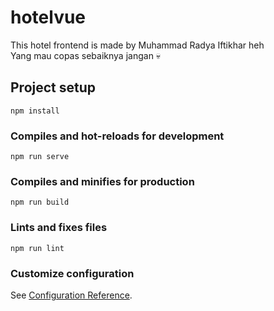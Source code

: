 # hotelvue
This hotel frontend is made by Muhammad Radya Iftikhar heh <br>
Yang mau copas sebaiknya jangan 💀
## Project setup
```
npm install
```

### Compiles and hot-reloads for development
```
npm run serve
```

### Compiles and minifies for production
```
npm run build
```

### Lints and fixes files
```
npm run lint
```

### Customize configuration
See [Configuration Reference](https://cli.vuejs.org/config/).
